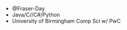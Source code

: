 - @Fraser-Day
- Java/C//C#/Python
- University of Birmingham Comp Sci w/ PwC


<!---
Fraser-Day/Fraser-Day is a ✨ special ✨ repository because its `README.md` (this file) appears on your GitHub profile.
You can click the Preview link to take a look at your changes.
--->
